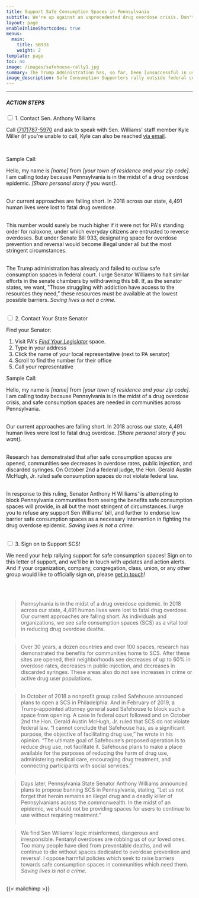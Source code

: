 ```yaml
---
title: Support Safe Consumption Spaces in Pennsylvania
subtitle: We're up against an unprecedented drug overdose crisis. Don't let our elected officials take vital options off the table!
layout: page
enableInlineShortcodes: true
menus:
  main:
    title: SB933
    weight: 2
template: page
toc: no
image: /images/safehouse-rally1.jpg
summary: The Trump Administration has, so far, been [unsuccessful in using federal law to block Safe Consumption Spaces \(SCS\) in Philadelphia](https://www.nytimes.com/2019/10/02/us/injection-safehouse-philadelphia-ruling.html). But now a PA Senator [seeks to introduce a bill with paralyzing restrictions on spaces intended for safe consumption, enforceable under penalty of state felonies](https://www.pasenate.com/a-williams-introduces-legislation-to-allow-municipalities-to-authorize-supervised-injection-sites/). This law would criminalize [peer-model SCS](https://vimeo.com/325057243), allow uncooperative police departments halt SCS from opening, and would penalize anyone running an unsanctioned space with [up to *twenty years in jail plus a $2 million fine!*](https://www.legis.state.pa.us/cfdocs/billInfo/billInfo.cfm?sYear=2019&sInd=0&body=S&type=B&bn=933)<br><br> People ready to [reduce harms from the drug overdose crisis](/the-research) deserve support, not hostility and criminalization. Act now to defend safe and supervised consumption--saving lives is not a crime!
image_description: Safe Consumption Supporters rally outside federal court in Philadelphia. Photo by Holden Blanco.
---
```


---

##### <div class="sectionheader">ACTION STEPS</div>

  <div class="tabs">
      <div class="tab">
        <input type="checkbox" class="tabber" id="chck1">
        <label class="tab-label" for="chck1">
          1. Contact Sen. Anthony Williams
        </label>
        <div class="tab-content">
<p>Call <a href="tel:+17177875970">(717)787-5970</a> and ask to speak with Sen. Williams' staff member Kyle Miller (if you're unable to call, Kyle can also be reached <a href="mailto:kyle.miller@pasenate.com">via email</a>.</p><br>
<p class="sectionheader">Sample Call:</p>

Hello, my name is _[name]_ from _[your town of residence and your zip code]_. I am calling today because Pennsylvania is in the midst of a drug overdose epidemic. _[Share personal story if you want]_.<br><br>

Our current approaches are falling short. In 2018 across our state, 4,491 human lives were lost to fatal drug overdose.<br><br>

This number would surely be much higher if it were not for PA's standing order for naloxone, under which everyday citizens are entrusted to reverse overdoses. But under Senate Bill 933, designating space for overdose prevention and reversal would become illegal under all but the most stringent circumstances. <br><br>

The Trump administration has already and failed to outlaw safe consumption spaces in federal court. I urge Senator Williams to halt similar efforts in the senate chambers by withdrawing this bill. If, as the senator states, we want, "Those struggling with addiction have access to the resources they need,” these resources must be available at the lowest possible barriers. _Saving lives is not a crime._<br><br>

</div>
      </div>
      <div class="tab">
        <input type="checkbox" class="tabber" id="chck2">
        <label class="tab-label" for="chck2">
          2. Contact Your State Senator
        </label>
        <div class="tab-content">

<p class="sectionheader">Find your Senator:</p>

1. Visit PA's <a href="https://www.legis.state.pa.us/CFDOCS/LEGIS/HOME/FINDYOURLEGISLATOR/" target="blank_">_Find Your Legislator_</a> space.
2. Type in your address
3. Click the name of your local representative (next to PA senator)
4. Scroll to find the number for their office
5. Call your representative

<div class="sectionheader">Sample Call:</div>

Hello, my name is _[name]_ from _[your town of residence and your zip code]_. I am calling today because Pennsylvania is in the midst of a drug overdose crisis, and safe consumption spaces are needed in communities across Pennsylvania.<br><br>

Our current approaches are falling short. In 2018 across our state, 4,491 human lives were lost to fatal drug overdose. _[Share personal story if you want]_.<br><br>

Research has demonstrated that after safe consumption spaces are opened, communities see decreases in overdose rates, public injection, and discarded syringes. On October 2nd a federal judge, the Hon. Gerald Austin McHugh, Jr. ruled safe consumption spaces do not violate federal law.<br><br>

In response to this ruling, Senator Anthony H Williams' is attempting to block Pennsylvania communities from seeing the benefits safe consumption spaces will provide, in all but the most stringent of circumstances. I urge you to refuse any support Sen Williams' bill, and further to endorse low barrier safe consumption spaces as a necessary intervention in fighting the drug overdose epidemic. _Saving lives is not a crime._<br><br>

</div>
      </div>
      <div class="tab">
        <input type="checkbox" class="tabber" id="chck3">
        <label class="tab-label" for="chck3">
          3. Sign on to Support SCS!
        </label>
        <div class="tab-content">

<p>We need your help rallying support for safe consumption spaces! Sign on to this letter of support, and we'll be in touch with updates and action alerts. And if your organization, company, congregation, class, union, or any other group would like to officially sign on, please <a href="/contact">get in touch</a>!</p><br><br>

> Pennsylvania is in the midst of a drug overdose epidemic. In 2018 across our state, 4,491 human lives were lost to fatal drug overdose. Our current approaches are falling short. As individuals and organizations, we see safe consumption spaces (SCS) as a vital tool in reducing drug overdose deaths.<br><br>

> Over 30 years, a dozen countries and over 100 spaces, research has demonstrated the benefits for communities home to SCS. After these sites are opened, their neighborhoods see decreases of up to 60% in overdose rates, decreases in public injection, and decreases in discarded syringes. These areas also do not see increases in crime or active drug user populations.<br><br>

> In October of 2018 a nonprofit group called Safehouse announced plans to open a SCS in Philadelphia. And in February of 2019, a Trump-appointed attorney general sued Safehouse to block such a space from opening. A case in federal court followed and on October 2nd the Hon. Gerald Austin McHugh, Jr. ruled that SCS do not violate federal law. “I cannot conclude that Safehouse has, as a significant purpose, the objective of facilitating drug use,” he wrote in his opinion. “The ultimate goal of Safehouse’s proposed operation is to reduce drug use, not facilitate it. Safehouse plans to make a place available for the purposes of reducing the harm of drug use, administering medical care, encouraging drug treatment, and connecting participants with social services.”<br><br>

> Days later, Pennsylvania State Senator Anthony Williams announced plans to propose banning SCS in Pennsylvania, stating, “Let us not forget that heroin remains an illegal drug and a deadly killer of Pennsylvanians across the commonwealth. In the midst of an epidemic, we should not be providing spaces for users to continue to use without requiring treatment.”<br><br>

> We find Sen Williams’ logic misinformed, dangerous and irresponsible. Fentanyl overdoses are robbing us of our loved ones. Too many people have died from preventable deaths, and will continue to die without spaces dedicated to overdose prevention and reversal. I oppose harmful policies which seek to raise barriers towards safe consumption spaces in communities which need them. _Saving lives is not a crime_.<br><br>

{{< mailchimp >}}

</div>
</div>
</div>
